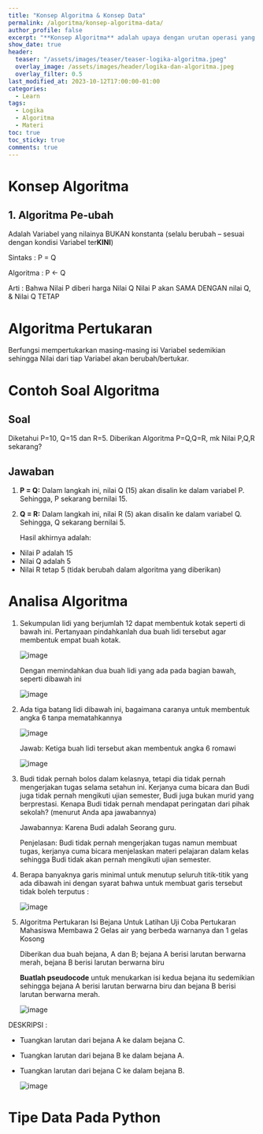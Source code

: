 ```yaml
---
title: "Konsep Algoritma & Konsep Data"
permalink: /algoritma/konsep-algoritma-data/
author_profile: false
excerpt: "**Konsep Algoritma** adalah upaya dengan urutan operasi yang disusun secara logis dan sistematis untuk menyelesaikan suatu masalah untuk menghasilkan suatu output tertentu, sementara **Tipe Data** adalah atribut yang berkaitan dengan data yang akan memberi tahu sistem komputer."
show_date: true
header:
  teaser: "/assets/images/teaser/teaser-logika-algoritma.jpeg"
  overlay_image: /assets/images/header/logika-dan-algoritma.jpeg
  overlay_filter: 0.5
last_modified_at: 2023-10-12T17:00:00-01:00
categories:
  - Learn
tags:
  - Logika
  - Algoritma
  - Materi
toc: true
toc_sticky: true
comments: true
---
```


# Konsep Algoritma
## 1. Algoritma Pe-ubah
Adalah Variabel yang nilainya BUKAN konstanta (selalu berubah – sesuai dengan kondisi Variabel ter**KINI**)

Sintaks : P = Q

Algoritma : P <- Q

Arti : Bahwa Nilai P diberi harga Nilai Q Nilai P akan SAMA DENGAN nilai Q, & Nilai Q TETAP

# Algoritma Pertukaran
Berfungsi mempertukarkan masing-masing isi Variabel sedemikian sehingga Nilai dari tiap Variabel akan berubah/bertukar.

# Contoh Soal Algoritma
## Soal
Diketahui P=10, Q=15 dan R=5. Diberikan Algoritma P=Q,Q=R, mk Nilai P,Q,R sekarang?
## Jawaban
1. **P = Q:** Dalam langkah ini, nilai Q (15) akan disalin ke dalam variabel P. Sehingga, P sekarang bernilai 15.
2. **Q = R:** Dalam langkah ini, nilai R (5) akan disalin ke dalam variabel Q. Sehingga, Q sekarang bernilai 5.

   Hasil akhirnya adalah:
   
- Nilai P adalah 15
- Nilai Q adalah 5
- Nilai R tetap 5 (tidak berubah dalam algoritma yang diberikan)

# Analisa Algoritma
1. Sekumpulan lidi yang berjumlah 12 dapat membentuk kotak seperti di bawah ini. Pertanyaan pindahkanlah dua buah lidi tersebut agar membentuk empat buah kotak.

    ![image](https://github.com/Julius-Ulee/School-Programs/assets/61336116/931e212a-ab64-4324-80f6-65d92502f6e3)

    Dengan memindahkan dua buah lidi yang ada pada bagian bawah, seperti dibawah ini

    ![image](https://github.com/Julius-Ulee/School-Programs/assets/61336116/c548f18e-896f-433a-a398-a5cedd8be5ea)

2. Ada tiga batang lidi dibawah ini, bagaimana caranya untuk membentuk angka 6 tanpa mematahkannya

    ![image](https://github.com/Julius-Ulee/School-Programs/assets/61336116/02196098-e247-48de-8c4f-864d9b45c9bf)

    Jawab: Ketiga buah lidi tersebut akan membentuk angka 6 romawi

    ![image](https://github.com/Julius-Ulee/School-Programs/assets/61336116/576d7fe7-a46f-4dbf-8601-8ce2c0aca674)

3. Budi tidak pernah bolos dalam kelasnya, tetapi dia tidak pernah mengerjakan tugas selama setahun ini. Kerjanya cuma bicara dan Budi juga tidak pernah mengikuti ujian semester, Budi juga bukan murid yang berprestasi. Kenapa Budi tidak pernah mendapat peringatan dari pihak sekolah? (menurut Anda apa jawabannya)

   Jawabannya: Karena Budi adalah Seorang guru.

   Penjelasan: Budi tidak pernah mengerjakan tugas namun membuat tugas, kerjanya cuma bicara menjelaskan materi pelajaran dalam kelas sehingga Budi tidak akan pernah mengikuti ujian semester.

4. Berapa banyaknya garis minimal untuk menutup seluruh titik-titik yang ada dibawah ini dengan syarat bahwa untuk membuat garis tersebut tidak boleh terputus :
   
   ![image](https://github.com/Julius-Ulee/School-Programs/assets/61336116/efb38600-5426-41f2-a51d-7e6a482a6b44)

5. Algoritma Pertukaran Isi Bejana Untuk Latihan Uji Coba Pertukaran Mahasiswa Membawa 2 Gelas air yang berbeda warnanya dan 1 gelas Kosong

   Diberikan dua buah bejana, A dan B; bejana A berisi larutan berwarna merah, bejana B berisi larutan berwarna biru

   **Buatlah pseudocode** untuk menukarkan isi kedua bejana itu sedemikian sehingga bejana A berisi larutan berwarna biru dan bejana B berisi larutan berwarna merah.

   ![image](https://github.com/Julius-Ulee/School-Programs/assets/61336116/9b2bb3b5-976f-496a-9a0e-54f562beef1e)

DESKRIPSI :
- Tuangkan larutan dari bejana A ke dalam bejana C.
- Tuangkan larutan dari bejana B ke dalam bejana A.
- Tuangkan larutan dari bejana C ke dalam bejana B.
   
   ![image](https://github.com/Julius-Ulee/School-Programs/assets/61336116/5a15370e-6ac5-4cae-b9da-147a14210a66)

# Tipe Data Pada Python
